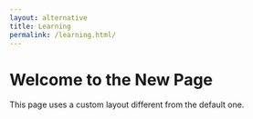 ```yaml
---
layout: alternative
title: Learning
permalink: /learning.html/
---
```


# Welcome to the New Page
This page uses a custom layout different from the default one.
